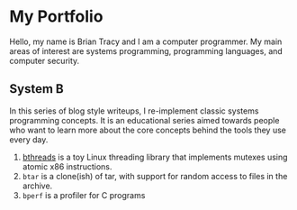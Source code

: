 # My Portfolio

Hello, my name is Brian Tracy and I am a computer programmer. My main areas of interest are systems programming, programming languages, and computer security.


## System B

In this series of blog style writeups, I re-implement classic systems programming concepts. It is an educational series aimed towards people who want to learn more about the core concepts behind the tools they use every day.

1. [bthreads](systemb/bthread/) is a toy Linux threading library that implements mutexes using atomic x86 instructions.
2. `btar` is a clone(ish) of tar, with support for random access to files in the archive.
3. `bperf` is a profiler for C programs
